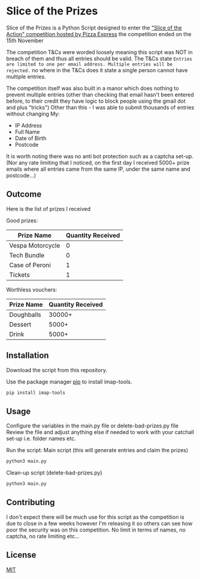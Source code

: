 # Slice of the Prizes

Slice of the Prizes is a Python Script designed to enter the ["Slice of the Action" competition hosted by Pizza Express](https://slice-of-the-action.pizzaexpress.com/) the competition ended on the 15th November

The competition T&Cs were worded loosely meaning this script was NOT in breach of them and thus all entries should be valid.
The T&Cs state
```Entries are limited to one per email address. Multiple entries will be rejected.``` no where in the T&Cs does it state a single person cannot have multiple entries.

The competition itself was also built in a manor which does nothing to prevent multiple entries (other than checking that email hasn't been entered before, to their credit they have logic to block people using the gmail dot and plus "tricks")
Other than this - I was able to submit thousands of entries without changing My:
* IP Address
* Full Name
* Date of Birth
* Postcode

It is worth noting there was no anti bot protection such as a captcha set-up.
(Nor any rate limiting that I noticed, on the first day I received 5000+ prize emails where all entries came from the same IP, under the same name and postcode...)

## Outcome
Here is the list of prizes I received

Good prizes:

Prize Name  | Quantity Received
------------- | -------------
Vespa Motorcycle  | 0
Tech Bundle  | 0
Case of Peroni  | 1
Tickets | 1

Worthless vouchers:

Prize Name  | Quantity Received
------------- | -------------
Doughballs  | 30000+
Dessert  | 5000+
Drink  | 5000+

## Installation
Download the script from this repository.

Use the package manager [pip](https://pip.pypa.io/en/stable/) to install imap-tools.

```bash
pip install imap-tools
```

## Usage

Configure the variables in the main.py file or delete-bad-prizes.py file
Review the file and adjust anything else if needed to work with your catchall set-up i.e. folder names etc.

Run the script:
Main script (this will generate entries and claim the prizes)
```bash
python3 main.py
```
Clean-up script (delete-bad-prizes.py)
```bash
python3 main.py
```

## Contributing
I don't expect there will be much use for this script as the competition is due to close in a few weeks however I'm releasing it so others can see how poor the security was on this competition. No limit in terms of names, no captcha, no rate limiting etc...

## License
[MIT](https://choosealicense.com/licenses/mit/)

